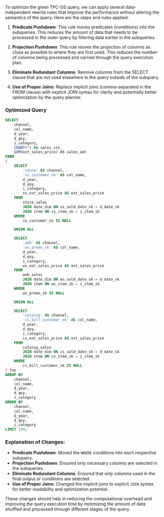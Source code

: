 To optimize the given TPC-DS query, we can apply several data-independent rewrite rules that improve the performance without altering the semantics of the query. Here are the steps and rules applied:

1. **Predicate Pushdown**: This rule moves predicates (conditions) into the subqueries. This reduces the amount of data that needs to be processed in the outer query by filtering data earlier in the subqueries.

2. **Projection Pushdown**: This rule moves the projection of columns as close as possible to where they are first used. This reduces the number of columns being processed and carried through the query execution plan.

3. **Eliminate Redundant Columns**: Remove columns from the SELECT clause that are not used elsewhere in the query outside of the subquery.

4. **Use of Proper Joins**: Replace implicit joins (comma-separated in the FROM clause) with explicit JOIN syntax for clarity and potentially better optimization by the query planner.

### Optimized Query

```sql
SELECT 
    channel, 
    col_name, 
    d_year, 
    d_qoy, 
    i_category, 
    COUNT(*) AS sales_cnt, 
    SUM(ext_sales_price) AS sales_amt 
FROM 
(
    SELECT 
        'store' AS channel, 
        'ss_customer_sk' AS col_name, 
        d_year, 
        d_qoy, 
        i_category, 
        ss_ext_sales_price AS ext_sales_price 
    FROM 
        store_sales
        JOIN date_dim ON ss_sold_date_sk = d_date_sk
        JOIN item ON ss_item_sk = i_item_sk
    WHERE 
        ss_customer_sk IS NULL

    UNION ALL 

    SELECT 
        'web' AS channel, 
        'ws_promo_sk' AS col_name, 
        d_year, 
        d_qoy, 
        i_category, 
        ws_ext_sales_price AS ext_sales_price 
    FROM 
        web_sales
        JOIN date_dim ON ws_sold_date_sk = d_date_sk
        JOIN item ON ws_item_sk = i_item_sk
    WHERE 
        ws_promo_sk IS NULL

    UNION ALL 

    SELECT 
        'catalog' AS channel, 
        'cs_bill_customer_sk' AS col_name, 
        d_year, 
        d_qoy, 
        i_category, 
        cs_ext_sales_price AS ext_sales_price 
    FROM 
        catalog_sales
        JOIN date_dim ON cs_sold_date_sk = d_date_sk
        JOIN item ON cs_item_sk = i_item_sk
    WHERE 
        cs_bill_customer_sk IS NULL
) foo 
GROUP BY 
    channel, 
    col_name, 
    d_year, 
    d_qoy, 
    i_category 
ORDER BY 
    channel, 
    col_name, 
    d_year, 
    d_qoy, 
    i_category 
LIMIT 100;
```

### Explanation of Changes:
- **Predicate Pushdown**: Moved the `WHERE` conditions into each respective subquery.
- **Projection Pushdown**: Ensured only necessary columns are selected in the subqueries.
- **Eliminate Redundant Columns**: Ensured that only columns used in the final output or conditions are selected.
- **Use of Proper Joins**: Changed the implicit joins to explicit `JOIN` syntax for better readability and optimization potential.

These changes should help in reducing the computational overhead and improving the query execution time by minimizing the amount of data shuffled and processed through different stages of the query.